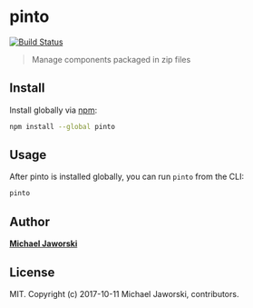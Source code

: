 # pinto

[![Build Status](https://travis-ci.org/olohmann/pinto.svg?branch=master)](https://travis-ci.org/olohmann/pinto)

> Manage components packaged in zip files

## Install

Install globally via [npm](npmjs.org):

```bash
npm install --global pinto
```

## Usage

After pinto is installed globally, you can run `pinto` from the CLI:

```bash
pinto
```

## Author

**[Michael Jaworski](https://github.com/mwjaworski)**

## License

MIT. Copyright (c) 2017-10-11 Michael Jaworski, contributors.
